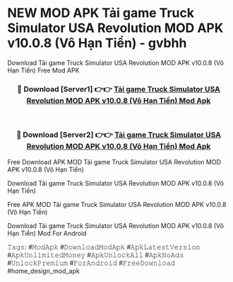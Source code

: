 # NEW MOD APK Tải game Truck Simulator USA Revolution MOD APK v10.0.8 (Vô Hạn Tiền) - gvbhh
Download Tải game Truck Simulator USA Revolution MOD APK v10.0.8 (Vô Hạn Tiền) Free Mod APK

<div align="center">
<h3>🔴 Download [Server1] 👉👉 <a href="https://apk-comot.site?title=Tải_game_Truck_Simulator_USA_Revolution_MOD_APK_v10.0.8_(Vô_Hạn_Tiền)">Tải game Truck Simulator USA Revolution MOD APK v10.0.8 (Vô Hạn Tiền) Mod Apk</a></h3><br>

<h3>🔴 Download [Server2] 👉👉 <a href="https://apk-comot.site?title=Tải_game_Truck_Simulator_USA_Revolution_MOD_APK_v10.0.8_(Vô_Hạn_Tiền)">Tải game Truck Simulator USA Revolution MOD APK v10.0.8 (Vô Hạn Tiền) Mod Apk</a></h3>
</div>


Free Download APK MOD Tải game Truck Simulator USA Revolution MOD APK v10.0.8 (Vô Hạn Tiền)

Download Tải game Truck Simulator USA Revolution MOD APK v10.0.8 (Vô Hạn Tiền) 

Free APK MOD Tải game Truck Simulator USA Revolution MOD APK v10.0.8 (Vô Hạn Tiền) 

Download Tải game Truck Simulator USA Revolution MOD APK v10.0.8 (Vô Hạn Tiền) Mod For Android

𝚃𝚊𝚐𝚜: #𝙼𝚘𝚍𝙰𝚙𝚔 #𝙳𝚘𝚠𝚗𝚕𝚘𝚊𝚍𝙼𝚘𝚍𝙰𝚙𝚔 #𝙰𝚙𝚔𝙻𝚊𝚝𝚎𝚜𝚝𝚅𝚎𝚛𝚜𝚒𝚘𝚗 #𝙰𝚙𝚔𝚄𝚗𝚕𝚒𝚖𝚒𝚝𝚎𝚍𝙼𝚘𝚗𝚎𝚢 #𝙰𝚙𝚔𝚄𝚗𝚕𝚘𝚌𝚔𝙰𝚕𝚕 #𝙰𝚙𝚔𝙽𝚘𝙰𝚍𝚜 #𝚄𝚗𝚕𝚘𝚌𝚔𝙿𝚛𝚎𝚖𝚒𝚞𝚖 #𝙵𝚘𝚛𝙰𝚗𝚍𝚛𝚘𝚒𝚍 #𝙵𝚛𝚎𝚎𝙳𝚘𝚠𝚗𝚕𝚘𝚊𝚍 #home_design_mod_apk